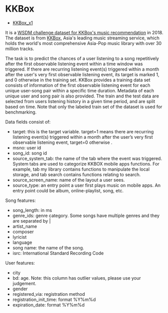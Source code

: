 # KKBox

+ [KKBox_x1](./KKBox_x1) 

It is a [WSDM challenge dataset for KKBox's music recommendation](https://www.kaggle.com/c/kkbox-music-recommendation-challenge) in 2018. The dataset is from [KKBox](https://www.kkbox.com), Asia's leading music streaming service, which holds the world's most comprehensive Asia-Pop music library with over 30 million tracks. 

The task is to predict the chances of a user listening to a song repetitively after the first observable listening event within a time window was triggered. If there are recurring listening event(s) triggered within a month after the user's very first observable listening event, its target is marked 1, and 0 otherwise in the training set. KKBox provides a training data set consists of information of the first observable listening event for each unique user-song pair within a specific time duration. Metadata of each unique user and song pair is also provided. The train and the test data are selected from users listening history in a given time period, and are split based on time. Note that only the labeled train set of the dataset is used for benchmarking. 

Data fields consist of:
+ target: this is the target variable. target=1 means there are recurring listening event(s) triggered within a month after the user’s very first observable listening event, target=0 otherwise .
+ msno: user id
+ song_id: song id
+ source_system_tab: the name of the tab where the event was triggered. System tabs are used to categorize KKBOX mobile apps functions. For example, tab my library contains functions to manipulate the local storage, and tab search contains functions relating to search.
+ source_screen_name: name of the layout a user sees.
+ source_type: an entry point a user first plays music on mobile apps. An entry point could be album, online-playlist, song, etc.

Song features:
+ song_length: in ms
+ genre_ids: genre category. Some songs have multiple genres and they are separated by |
+ artist_name
+ composer
+ lyricist
+ language
+ song name: the name of the song.
+ isrc: International Standard Recording Code
 
User features:
+ city
+ bd: age. Note: this column has outlier values, please use your judgement.
+ gender
+ registered_via: registration method
+ registration_init_time: format %Y%m%d
+ expiration_date: format %Y%m%d

